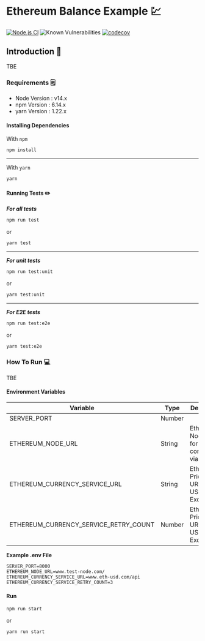 
# Ethereum Balance Example :chart:
[![Node.js CI](https://github.com/safakoks/ethereum-balance-example/actions/workflows/node.js.yml/badge.svg)](https://github.com/safakoks/ethereum-balance-example/actions/workflows/node.js.yml)
![Known Vulnerabilities](https://snyk.io/test/github/safakoks/ethereum-balance-example/badge.svg)
[![codecov](https://codecov.io/github/safakoks/ethereum-balance-example/branch/main/graph/badge.svg?token=D187V4SU8E)](https://codecov.io/github/safakoks/ethereum-balance-example)
## Introduction :scroll:

TBE

### Requirements :spiral_notepad:
  - Node Version : v14.x
  - npm Version : 6.14.x
  - yarn Version : 1.22.x
#### Installing Dependencies
 
With `npm`
```bash
npm install
```
---
With `yarn`

```bash
yarn
```
  

#### Running Tests :pencil2:
***For all tests***
```bash
npm run test
```
or
```bash
yarn test
```
***
***For unit tests***
```bash
npm run test:unit
```
or
```bash
yarn test:unit
```
***
***For  E2E tests***
```bash
npm run test:e2e
```
or
```bash
yarn test:e2e
```
### How To Run :computer:

  TBE

#### Environment Variables
| Variable | Type  | Decription   |
|--|--|--|
| SERVER_PORT | Number  | |
| ETHEREUM_NODE_URL | String | Ethereum Node URL for connection via Web3  |
| ETHEREUM_CURRENCY_SERVICE_URL | String | Ethereum Price API URL to get USD/ETH Exchange  |
| ETHEREUM_CURRENCY_SERVICE_RETRY_COUNT | Number | Ethereum Price API URL to get USD/ETH Exchange  |

**Example .env File**
```
SERVER_PORT=8000
ETHEREUM_NODE_URL=www.test-node.com/
ETHEREUM_CURRENCY_SERVICE_URL=www.eth-usd.com/api
ETHEREUM_CURRENCY_SERVICE_RETRY_COUNT=3
```
#### Run

```bash
npm run start
```
or
```bash
yarn run start
```
  
